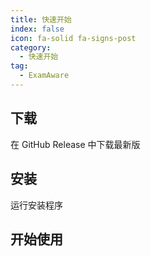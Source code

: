 ```yaml
---
title: 快速开始
index: false
icon: fa-solid fa-signs-post
category:
  - 快速开始
tag:
  - ExamAware
---
```


## 下载
在 GitHub Release 中下载最新版

## 安装
运行安装程序

## 开始使用